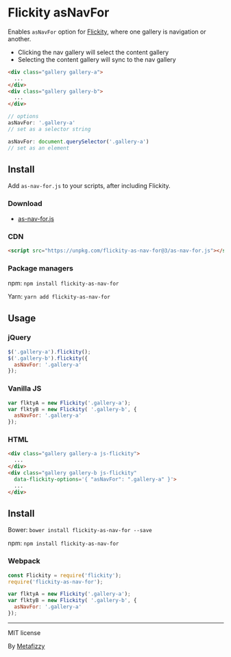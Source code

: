 # Flickity asNavFor

Enables `asNavFor` option for [Flickity](https://flickity.metafizzy.co/), where one gallery is navigation or another.

+ Clicking the nav gallery will select the content gallery
+ Selecting the content gallery will sync to the nav gallery

``` html
<div class="gallery gallery-a">
  ...
</div>
<div class="gallery gallery-b">
  ...
</div>
```

``` js
// options
asNavFor: '.gallery-a'
// set as a selector string

asNavFor: document.querySelector('.gallery-a')
// set as an element
```

## Install

Add `as-nav-for.js` to your scripts, after including Flickity.

### Download

+ [as-nav-for.js](https://unpkg.com/flickity-as-nav-for@3/as-nav-for.js)

### CDN

``` html
<script src="https://unpkg.com/flickity-as-nav-for@3/as-nav-for.js"></script>
```

### Package managers

npm: `npm install flickity-as-nav-for`

Yarn: `yarn add flickity-as-nav-for`

## Usage

### jQuery

``` js
$('.gallery-a').flickity();
$('.gallery-b').flickity({
  asNavFor: '.gallery-a'
});
```

### Vanilla JS

``` js
var flktyA = new Flickity('.gallery-a');
var flktyB = new Flickity( '.gallery-b', {
  asNavFor: '.gallery-a'
});
```

### HTML

``` html
<div class="gallery gallery-a js-flickity">
  ...
</div>
<div class="gallery gallery-b js-flickity"
  data-flickity-options='{ "asNavFor": ".gallery-a" }'>
  ...
</div>
```

## Install

Bower: `bower install flickity-as-nav-for --save`

npm: `npm install flickity-as-nav-for`

### Webpack

``` js
const Flickity = require('flickity');
require('flickity-as-nav-for');

var flktyA = new Flickity('.gallery-a');
var flktyB = new Flickity( '.gallery-b', {
  asNavFor: '.gallery-a'
});
```

---

MIT license

By [Metafizzy](https://metafizzy.co)
